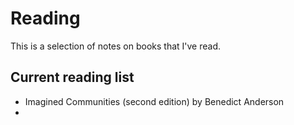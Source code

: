 # Reading

This is a selection of notes on books that I've read.

## Current reading list

- Imagined Communities (second edition) by Benedict Anderson
- 